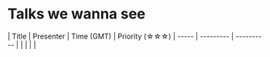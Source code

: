# Talks we wanna see

| Title | Presenter | Time (GMT) | Priority (☆☆☆)
| ----- | --------- | ---------- | 
|       |           |            |